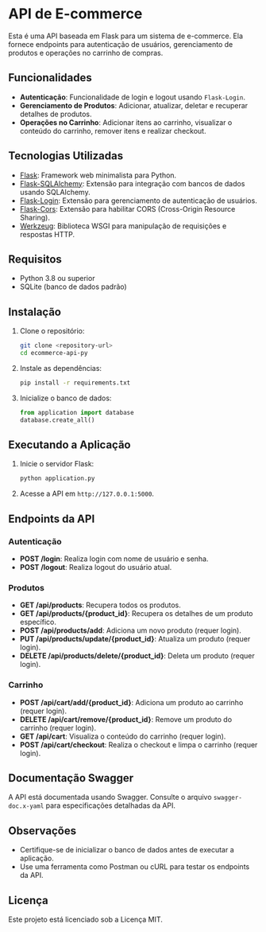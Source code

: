 # API de E-commerce

Esta é uma API baseada em Flask para um sistema de e-commerce. Ela fornece endpoints para autenticação de usuários, gerenciamento de produtos e operações no carrinho de compras.

## Funcionalidades

- **Autenticação**: Funcionalidade de login e logout usando `Flask-Login`.
- **Gerenciamento de Produtos**: Adicionar, atualizar, deletar e recuperar detalhes de produtos.
- **Operações no Carrinho**: Adicionar itens ao carrinho, visualizar o conteúdo do carrinho, remover itens e realizar checkout.

## Tecnologias Utilizadas

- [Flask](https://flask.palletsprojects.com/): Framework web minimalista para Python.
- [Flask-SQLAlchemy](https://flask-sqlalchemy.palletsprojects.com/): Extensão para integração com bancos de dados usando SQLAlchemy.
- [Flask-Login](https://flask-login.readthedocs.io/): Extensão para gerenciamento de autenticação de usuários.
- [Flask-Cors](https://flask-cors.readthedocs.io/): Extensão para habilitar CORS (Cross-Origin Resource Sharing).
- [Werkzeug](https://werkzeug.palletsprojects.com/): Biblioteca WSGI para manipulação de requisições e respostas HTTP.

## Requisitos

- Python 3.8 ou superior
- SQLite (banco de dados padrão)

## Instalação

1. Clone o repositório:

   ```bash
   git clone <repository-url>
   cd ecommerce-api-py
   ```

2. Instale as dependências:

   ```bash
   pip install -r requirements.txt
   ```

3. Inicialize o banco de dados:
   ```python
   from application import database
   database.create_all()
   ```

## Executando a Aplicação

1. Inicie o servidor Flask:

   ```bash
   python application.py
   ```

2. Acesse a API em `http://127.0.0.1:5000`.

## Endpoints da API

### Autenticação

- **POST /login**: Realiza login com nome de usuário e senha.
- **POST /logout**: Realiza logout do usuário atual.

### Produtos

- **GET /api/products**: Recupera todos os produtos.
- **GET /api/products/{product_id}**: Recupera os detalhes de um produto específico.
- **POST /api/products/add**: Adiciona um novo produto (requer login).
- **PUT /api/products/update/{product_id}**: Atualiza um produto (requer login).
- **DELETE /api/products/delete/{product_id}**: Deleta um produto (requer login).

### Carrinho

- **POST /api/cart/add/{product_id}**: Adiciona um produto ao carrinho (requer login).
- **DELETE /api/cart/remove/{product_id}**: Remove um produto do carrinho (requer login).
- **GET /api/cart**: Visualiza o conteúdo do carrinho (requer login).
- **POST /api/cart/checkout**: Realiza o checkout e limpa o carrinho (requer login).

## Documentação Swagger

A API está documentada usando Swagger. Consulte o arquivo `swagger-doc.x-yaml` para especificações detalhadas da API.

## Observações

- Certifique-se de inicializar o banco de dados antes de executar a aplicação.
- Use uma ferramenta como Postman ou cURL para testar os endpoints da API.

## Licença

Este projeto está licenciado sob a Licença MIT.
